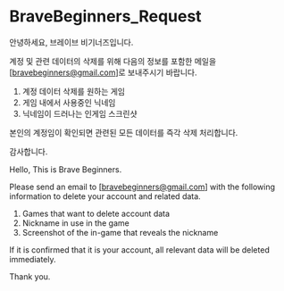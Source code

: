 # BraveBeginners_Request
안녕하세요, 브레이브 비기너즈입니다.

계정 및 관련 데이터의 삭제를 위해 다음의 정보를 포함한 메일을 [bravebeginners@gmail.com]로 보내주시기 바랍니다.

1. 계정 데이터 삭제를 원하는 게임
2. 게임 내에서 사용중인 닉네임
3. 닉네임이 드러나는 인게임 스크린샷

본인의 계정임이 확인되면 관련된 모든 데이터를 즉각 삭제 처리합니다.


감사합니다.


Hello, This is Brave Beginners.

Please send an email to [bravebeginners@gmail.com] with the following information to delete your account and related data.

1. Games that want to delete account data
2. Nickname in use in the game
3. Screenshot of the in-game that reveals the nickname

If it is confirmed that it is your account, all relevant data will be deleted immediately.


Thank you.
